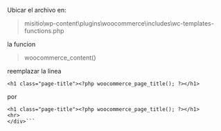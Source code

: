Ubicar el archivo en: 

>misitio\wp-content\plugins\woocommerce\includes\wc-templates-functions.php

la funcion 

>woocommerce_content() 

reemplazar la linea 

```<h1 class="page-title"><?php woocommerce_page_title(); ?></h1>```

por 

```<div class="section-title">
<h1 class="page-title"><?php woocommerce_page_title(); ?></h1>
<hr>
</div>```
